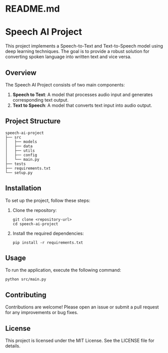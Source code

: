 # README.md

# Speech AI Project

This project implements a Speech-to-Text and Text-to-Speech model using deep learning techniques. The goal is to provide a robust solution for converting spoken language into written text and vice versa.

## Overview

The Speech AI Project consists of two main components:
1. **Speech to Text**: A model that processes audio input and generates corresponding text output.
2. **Text to Speech**: A model that converts text input into audio output.

## Project Structure

```
speech-ai-project
├── src
│   ├── models
│   ├── data
│   ├── utils
│   ├── config
│   └── main.py
├── tests
├── requirements.txt
└── setup.py
```

## Installation

To set up the project, follow these steps:

1. Clone the repository:
   ```
   git clone <repository-url>
   cd speech-ai-project
   ```

2. Install the required dependencies:
   ```
   pip install -r requirements.txt
   ```

## Usage

To run the application, execute the following command:
```
python src/main.py
```

## Contributing

Contributions are welcome! Please open an issue or submit a pull request for any improvements or bug fixes.

## License

This project is licensed under the MIT License. See the LICENSE file for details.